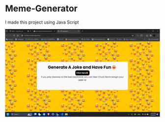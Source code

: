 # Meme-Generator
I made this project using Java Script

<img src="https://github.com/suraweera-AGSS/Meme-Generator/blob/main/Screenshot%202024-01-19%20222149.png"> <img>
